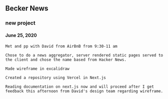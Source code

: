 ## Becker News  
### new project  

#### June 25, 2020

`Met and pp with David from AirBnB from 9:30-11 am`  

`Chose to do a news aggregator, server rendered static pages served to the client and chose the name based from Hacker News.`  

`Made wireframe in excalidraw`   

`Created a repository using Vercel in Next.js`  

`Reading documentation on next.js now and will proceed after I get feedback this afternoon from David's design team regarding wireframe.`  